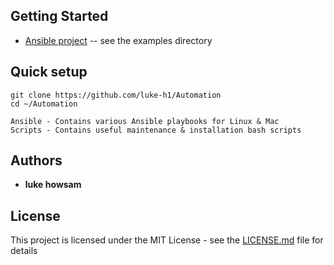## Getting Started

 * [Ansible project](https://github.com/ansible/ansible) -- see the examples directory


## Quick setup 
```
git clone https://github.com/luke-h1/Automation 
cd ~/Automation
``` 
``` 
Ansible - Contains various Ansible playbooks for Linux & Mac 
Scripts - Contains useful maintenance & installation bash scripts 
``` 

## Authors
* **luke howsam** 

## License
This project is licensed under the MIT License - see the [LICENSE.md](LICENSE.md) file for details
